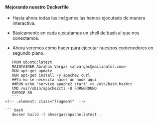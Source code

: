 ####   Mejorando nuestro Dockerfile

- Hasta ahora todas las imágenes las hemos ejecutado de manera interactiva.
<!-- .element: class="fragment"  -->
- Básicamente en cada ejecutamos un shell de bash al que nos conectamos.
<!-- .element: class="fragment"  -->
- Ahora veremos como hacer para ejecutar nuestros contenedores en segundo plano.
<!-- .element: class="fragment"  -->
 ```
    FROM ubuntu:latest
    MAINTAINER Abraham Vargas <ahvargas@mailinator.com>
    RUN apt-get update
    RUN apt-get install -y apache2 curl
    ##Ya no se necesita hacer un hook aqui
    ##RUN echo "service apache2 start" >> /etc/bash.bashrc
    CMD /usr/sbin/apache2ctl -D FOREGROUND
    EXPOSE 80
    ```
<!-- .element: class="fragment"  -->

``` bash
    docker build -t ahvargas/apache:latest .
```
<!-- .element: class="fragment"  -->
